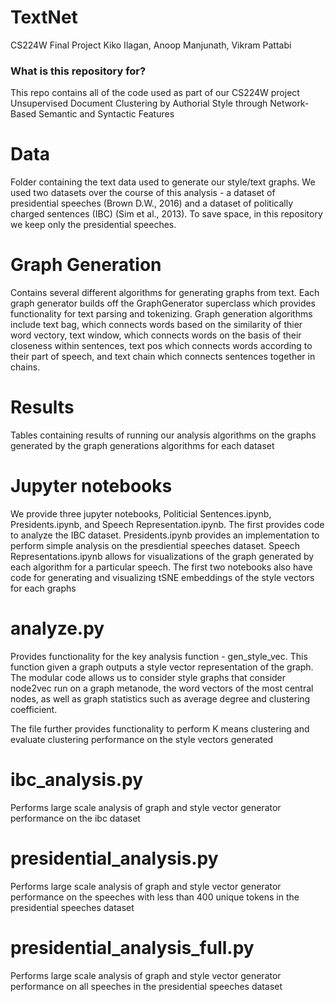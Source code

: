 # TextNet #

CS224W Final Project
Kiko Ilagan, Anoop Manjunath, Vikram Pattabi

### What is this repository for? ###

This repo contains all of the code used as part of our CS224W project
Unsupervised Document Clustering by Authorial Style through Network-Based
Semantic and Syntactic Features

# Data
Folder containing the text data used to generate our style/text graphs. 
We used two datasets over the course of this analysis - a dataset of
presidential speeches (Brown D.W., 2016) and a dataset
of politically charged sentences (IBC) (Sim et al., 2013). To save space,
in this repository we keep only the presidential speeches.

# Graph Generation
Contains several different algorithms for generating graphs from
text. Each graph generator builds off the GraphGenerator superclass
which provides functionality for text parsing and tokenizing. Graph
generation algorithms include text bag, which connects words based
on the similarity of thier word vectory, text window, which connects
words on the basis of their closeness within sentences, text pos which
connects words according to their part of speech, and text chain which
connects sentences together in chains. 

# Results
Tables containing results of running our analysis algorithms on the graphs
generated by the graph generations algorithms for each dataset

# Jupyter notebooks
We provide three jupyter notebooks, Politicial Sentences.ipynb,
Presidents.ipynb, and Speech Representation.ipynb. The first provides
code to analyze the IBC dataset. Presidents.ipynb provides an implementation
to perform simple analysis on the presdiential speeches dataset. Speech 
Representations.ipynb allows for visualizations of the graph generated by
each algorithm for a particular speech. The first two notebooks also have code
for generating and visualizing tSNE embeddings of the style vectors for each graphs

# analyze.py
Provides functionality for the key analysis function - gen_style_vec. This function
given a graph outputs a style vector representation of the graph. The modular code
allows us to consider style graphs that consider node2vec run on a graph metanode, 
the word vectors of the most central nodes, as well as graph statistics such as
average degree and clustering coefficient. 

The file further provides functionality to perform K means clustering and evaluate
clustering performance on the style vectors generated

# ibc_analysis.py
Performs large scale analysis of graph and style vector generator performance on the
ibc dataset

# presidential_analysis.py
Performs large scale analysis of graph and style vector generator performance on the
speeches with less than 400 unique tokens in the presidential speeches dataset

# presidential_analysis_full.py
Performs large scale analysis of graph and style vector generator performance on all
speeches in the presidential speeches dataset
